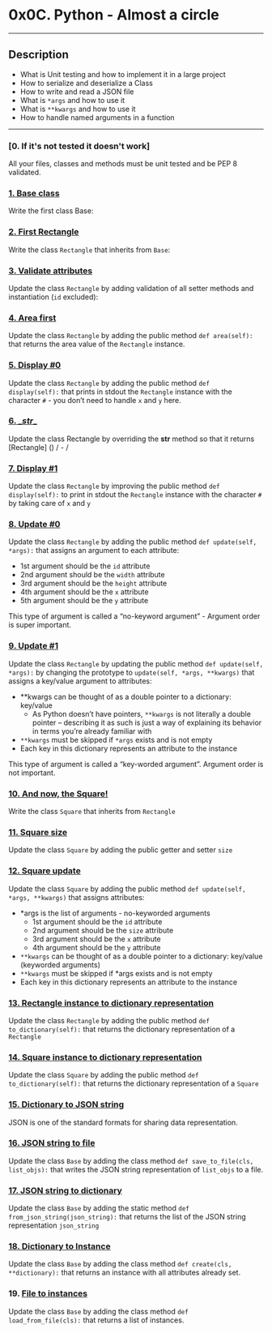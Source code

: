 # 0x0C. Python - Almost a circle

___

## Description

- What is Unit testing and how to implement it in a large project
- How to serialize and deserialize a Class
- How to write and read a JSON file
- What is `*args` and how to use it
- What is `**kwargs` and how to use it
- How to handle named arguments in a function

---

### [0. If it's not tested it doesn't work]

All your files, classes and methods must be unit tested and be PEP 8 validated.

### [1. Base class](models/base.py)

Write the first class Base:

### [2. First Rectangle](models/rectangle.py)

Write the class `Rectangle` that inherits from `Base`:

### [3. Validate attributes](models/rectangle.py)

Update the class `Rectangle` by adding validation of all setter methods and instantiation (`id` excluded):

### [4. Area first](models/rectangle.py)

Update the class `Rectangle` by adding the public method `def area(self):` that returns the area value of the `Rectangle` instance.

### [5. Display #0](models/rectangle.py)

Update the class `Rectangle` by adding the public method `def display(self):` that prints in stdout the `Rectangle` instance with the character `#` - you don’t need to handle `x` and `y` here.

### [6. \__str__](models/rectangle.py)

Update the class Rectangle by overriding the __str__ method so that it returns [Rectangle] (<id>) <x>/<y> - <width>/<height>

### [7. Display #1](models/rectangle.py)

Update the class `Rectangle` by improving the public method `def display(self):` to print in stdout the `Rectangle` instance with the character `#` by taking care of `x` and `y`

### [8. Update #0](models/rectangle.py)

Update the class `Rectangle` by adding the public method `def update(self, *args):` that assigns an argument to each attribute:

- 1st argument should be the `id` attribute
- 2nd argument should be the `width` attribute
- 3rd argument should be the `height` attribute
- 4th argument should be the `x` attribute
- 5th argument should be the `y` attribute

This type of argument is called a “no-keyword argument” - Argument order is super important.

### [9. Update #1](models/rectangle.py)

Update the class `Rectangle` by updating the public method `def update(self, *args):` by changing the prototype to `update(self, *args, **kwargs)` that assigns a key/value argument to attributes:

- **kwargs can be thought of as a double pointer to a dictionary: key/value
  - As Python doesn’t have pointers, `**kwargs` is not literally a double pointer – describing it as such is just a way of explaining its behavior in terms you’re already familiar with
- `**kwargs` must be skipped if `*args` exists and is not empty
- Each key in this dictionary represents an attribute to the instance

This type of argument is called a “key-worded argument”. Argument order is not important.

### [10. And now, the Square!](models/square.py)

Write the class `Square` that inherits from `Rectangle`

### [11. Square size](models/square.py)

Update the class `Square` by adding the public getter and setter `size`

### [12. Square update](models/square.py)

Update the class `Square` by adding the public method `def update(self, *args, **kwargs)` that assigns attributes:

- *args is the list of arguments - no-keyworded arguments
  - 1st argument should be the `id` attribute
  - 2nd argument should be the `size` attribute
  - 3rd argument should be the `x` attribute
  - 4th argument should be the `y` attribute
- `**kwargs` can be thought of as a double pointer to a dictionary: key/value (keyworded arguments)
- `**kwargs` must be skipped if *args exists and is not empty
- Each key in this dictionary represents an attribute to the instance

### [13. Rectangle instance to dictionary representation](models/rectangle.py)

Update the class `Rectangle` by adding the public method `def to_dictionary(self):` that returns the dictionary representation of a `Rectangle`

### [14. Square instance to dictionary representation](models/rectangle.py)

Update the class `Square` by adding the public method `def to_dictionary(self):` that returns the dictionary representation of a `Square`

### [15. Dictionary to JSON string](models/base.py)

JSON is one of the standard formats for sharing data representation.

### [16. JSON string to file](models/base.py)

Update the class `Base` by adding the class method `def save_to_file(cls, list_objs):` that writes the JSON string representation of `list_objs` to a file.

### [17. JSON string to dictionary](models/base.py)

Update the class `Base` by adding the static method `def from_json_string(json_string):` that returns the list of the JSON string representation `json_string`

### [18. Dictionary to Instance](models/base.py)

Update the class `Base` by adding the class method `def create(cls, **dictionary):` that returns an instance with all attributes already set.

### 19. [File to instances](models/base.py)

Update the class `Base` by adding the class method `def load_from_file(cls):` that returns a list of instances.

